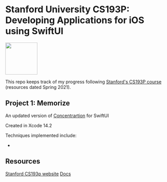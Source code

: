 # Stanford University CS193P: Developing Applications for iOS using SwiftUI

<img src="https://developer.apple.com/swift/images/swift-og.png" width="100">

This repo keeps track of my progress following [Stanford's CS193P course](https://cs193p.sites.stanford.edu/) (resources dated Spring 2021).

## Project 1: Memorize

An updated version of [Concentrartion](https://github.com/emwalks/Concentration) for  SwiftUI

Created in Xcode 14.2

Techniques implemented include:

- 

## Resources

[Stanford CS193p website](https://cs193p.sites.stanford.edu/)
[Docs]()

